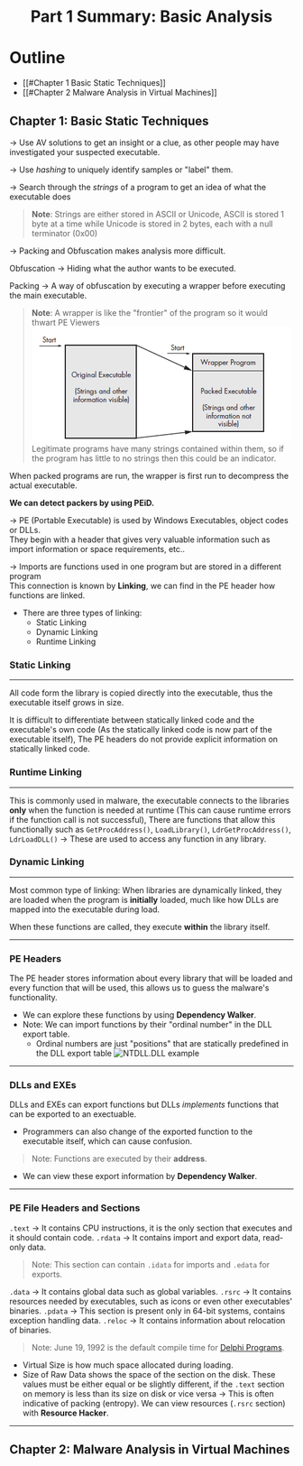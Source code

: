 # <center>Part 1 Summary: Basic Analysis</center>
# Outline
+ [[#Chapter 1 Basic Static Techniques]]
+ [[#Chapter 2 Malware Analysis in Virtual Machines]]
## Chapter 1: Basic Static Techniques

&#8594; Use AV solutions to get an insight or a clue, as other people may have investigated your suspected executable.

&#8594; Use *hashing* to uniquely identify samples or "label" them.

&#8594; Search through the *strings* of a program to get an idea of what the executable does
>**Note**: Strings are either stored in ASCII or Unicode, ASCII is stored 1 byte at a time while Unicode is stored in 2 bytes, each with a null terminator (0x00)

&#8594; Packing and Obfuscation makes analysis more difficult.

Obfuscation &#8594; Hiding what the author wants to be executed.

Packing &#8594; A way of obfuscation by executing a wrapper before executing the main executable.

> **Note**: A wrapper is like the "frontier" of the program so it would thwart PE Viewers![Wrapper Example](./Snippets/Wrappers.png)<br>Legitimate programs have many strings contained within them, so if the program has little to no strings then this could be an indicator.

When packed programs are run, the wrapper is first run to decompress the actual executable.

**We can detect packers by using PEiD.**

&#8594; PE (Portable Executable) is used by Windows Executables, object codes or DLLs.<br>They begin with a header that gives very valuable information such as import information or space requirements, etc..

&#8594; Imports are functions used in one program but are stored in a different program<br>This connection is known by **Linking**, we can find in the PE header how functions are linked.

- There are three types of linking:
  - Static Linking
  - Dynamic Linking
  - Runtime Linking

### Static Linking

---
All code form the library is copied directly into the executable, thus the executable itself grows in size.

It is difficult to differentiate between statically linked code and the executable's own code (As the statically linked code is now part of the executable itself), The PE headers do not provide explicit information on statically linked code.

### Runtime Linking

---
This is commonly used in malware, the executable connects to the libraries **only** when the function is needed at runtime (This can cause runtime errors if the function call is not successful), There are functions that allow this functionally such as `GetProcAddress()`, `LoadLibrary()`, `LdrGetProcAddress()`, `LdrLoadDLL()` &#8594; These are used to access any function in any library.

### Dynamic Linking

---
Most common type of linking: When libraries are dynamically linked, they are loaded when the program is **initially** loaded, much like how DLLs are mapped into the executable during load.

When these functions are called, they execute **within** the library itself.

---

### PE Headers

The PE header stores information about every library that will be loaded and every function that will be used, this allows us to guess the malware's functionality.

- We can explore these functions by using **Dependency Walker**.
- Note: We can import functions by their "ordinal number" in the DLL export table.
  - Ordinal numbers are just "positions" that are statically predefined in the DLL export table ![NTDLL.DLL example](https://filestore.community.support.microsoft.com/api/images/ea1825f0-0055-47a7-bbff-0d86e8e11ed3)

---

### DLLs and EXEs

DLLs and EXEs can export functions but DLLs *implements* functions that can be exported to an exectuable.

- Programmers can also change of the exported function to the executable itself, which can cause confusion.

>Note: Functions are executed by their **address**.

- We can view these export information by **Dependency Walker**.

---

### PE File Headers and Sections

`.text` &#8594; It contains CPU instructions, it is the only section that executes and it should contain code.
`.rdata` &#8594; It contains import and export data, read-only data.
>Note: This section can contain `.idata` for imports and `.edata` for exports.

`.data` &#8594; It contains global data such as global variables.
`.rsrc` &#8594; It contains resources needed by executables, such as icons or even other executables' binaries.
`.pdata` &#8594; This section is present only in 64-bit systems, contains exception handling data.
`.reloc` &#8594; It contains information about relocation of binaries.
> Note: June 19, 1992 is the default compile time for [Delphi Programs](https://en.wikipedia.org/wiki/Delphi_(software)#:~:text=Delphi%20is%20a%20general%2Dpurpose,currently%20developed%20and%20maintained%20by).

- Virtual Size is how much space allocated during loading.
- Size of Raw Data shows the space of the section on the disk.
These values must be either equal or be slightly different, if the `.text` section on memory is less than its size on disk or vice versa &#8594; This is often indicative of packing (entropy).
We can view resources (`.rsrc` section) with **Resource Hacker**.

---

## Chapter 2: Malware Analysis in Virtual Machines


